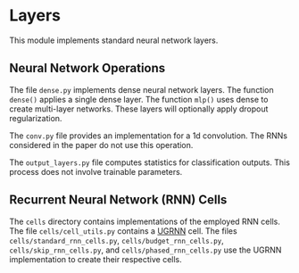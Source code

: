 # Layers
This module implements standard neural network layers.

## Neural Network Operations
The file `dense.py` implements dense neural network layers. The function `dense()` applies a single dense layer. The function `mlp()` uses dense to create multi-layer networks. These layers will optionally apply dropout regularization.

The `conv.py` file provides an implementation for a 1d convolution. The RNNs considered in the paper do not use this operation.

The `output_layers.py` file computes statistics for classification outputs. This process does not involve trainable parameters.

## Recurrent Neural Network (RNN) Cells
The `cells` directory contains implementations of the employed RNN cells. The file `cells/cell_utils.py` contains a [UGRNN](https://arxiv.org/pdf/1902.02390.pdf) cell. The files `cells/standard_rnn_cells.py`, `cells/budget_rnn_cells.py`, `cells/skip_rnn_cells.py`, and `cells/phased_rnn_cells.py` use the UGRNN implementation to create their respective cells.
